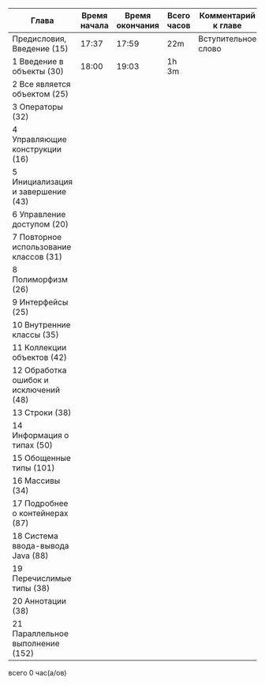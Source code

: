 Глава | Время начала | Время окончания | Всего часов | Комментарий к главе
-|-|-|-|-
Предисловия, Введение (15) | 17:37 | 17:59 | 22m | Вступительное слово 
1 Введение в объекты (30) | 18:00 | 19:03 | 1h 3m | 
2 Все является объектом (25) |  |  |  | 
3 Операторы (32) |  |  |  | 
4 Управляющие конструкции (16) |  |  |  |
5 Инициализация и завершение (43) |  |  |  |
6 Управление доступом (20) |  | |  |
7 Повторное использование классов (31) | |  | |
8 Полиморфизм (26) | | |  |
9 Интерфейсы (25) |  |  | |
10 Внутренние классы (35) |  | |  |
11 Коллекции объектов (42) |  |  | |
12 Обработка ошибок и исключений (48) |  |  | |
13 Строки (38) | |  |  | 
14 Информация о типах (50) |  |  | |
15 Обощенные типы (101) |  |  |  |
16 Массивы (34) |  |  |  |
17 Подробнее о контейнерах (87) |  |  |  |
18 Система ввода-вывода Java (88) |  |  | |
19 Перечислимые типы (38) | |  | |
20 Аннотации  (38) | | |  |
21 Параллельное выполнение (152) |  |  |  |

всего 0 час(а/ов)
